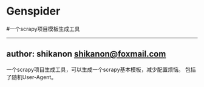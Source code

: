 # Genspider
#一个scrapy项目模板生成工具

--------------------
author: shikanon <shikanon@foxmail.com>
----------------------
一个scrapy项目生成工具，可以生成一个scrapy基本模板，减少配置烦恼。
包括了随机User-Agent。